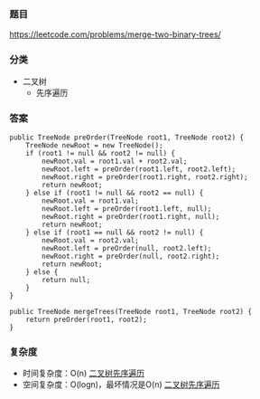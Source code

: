 ### 题目
https://leetcode.com/problems/merge-two-binary-trees/

### 分类
* 二叉树
    * 先序遍历

### 答案
```
public TreeNode preOrder(TreeNode root1, TreeNode root2) {
    TreeNode newRoot = new TreeNode();
    if (root1 != null && root2 != null) {
        newRoot.val = root1.val + root2.val;
        newRoot.left = preOrder(root1.left, root2.left);
        newRoot.right = preOrder(root1.right, root2.right);
        return newRoot;
    } else if (root1 != null && root2 == null) {
        newRoot.val = root1.val;
        newRoot.left = preOrder(root1.left, null);
        newRoot.right = preOrder(root1.right, null);
        return newRoot;
    } else if (root1 == null && root2 != null) {
        newRoot.val = root2.val;
        newRoot.left = preOrder(null, root2.left);
        newRoot.right = preOrder(null, root2.right);
        return newRoot;
    } else {
        return null;
    }
}

public TreeNode mergeTrees(TreeNode root1, TreeNode root2) {
    return preOrder(root1, root2);
}
```

### 复杂度
* 时间复杂度：O(n) [二叉树先序遍历](https://github.com/HolmesJJ/CS2040S-Data-Structures-and-Algorithms/wiki/Binary-Tree)
* 空间复杂度：O(logn)，最坏情况是O(n) [二叉树先序遍历](https://github.com/HolmesJJ/CS2040S-Data-Structures-and-Algorithms/wiki/Binary-Search-Tree)
